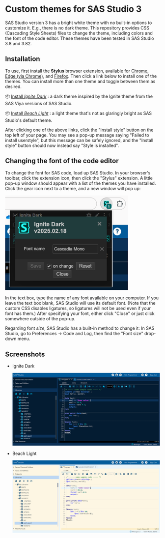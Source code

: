 # Custom themes for SAS Studio 3

SAS Studio version 3 has a bright white theme with no built-in options to customize it. E.g., there is no dark theme. This repository provides CSS (Cascading Style Sheets) files to change the theme, including colors and the font of the code editor. These themes have been tested in SAS Studio 3.8 and 3.82.

## Installation

To use, first install the **Stylus** browser extension, available for [Chrome, Edge (via Chrome)](https://chrome.google.com/webstore/detail/stylus/clngdbkpkpeebahjckkjfobafhncgmne), and [Firefox](https://addons.mozilla.org/firefox/addon/styl-us/). Then click a link below to install one of the themes. You can install more than one theme and toggle between them as desired.

📦 [Install *Ignite Dark*](themes/ignite-dark.user.css?raw=true) : a dark theme inspired by the Ignite theme from the SAS Viya versions of SAS Studio.

📦 [Install *Beach Light*](themes/beach-light.user.css?raw=true) : a light theme that's not as glaringly bright as SAS Studio's default theme.

After clicking one of the above links, click the "Install style" button on the top left of your page. You may see a pop-up message saying "Failed to install userstyle", but this message can be safely ignored, and the "Install style" button should now instead say "Style is installed".

## Changing the font of the code editor

To change the font for SAS code, load up SAS Studio. In your browser's toolbar, click the extension icon, then click the "Stylus" extension. A little pop-up window should appear with a list of the themes you have installed. Click the gear icon next to a theme, and a new window will pop up:

  <img src="screenshots/font-customize.png?raw=true" alt="Font pop-up" width="400px" />

In the text box, type the name of any font available on your computer. If you leave the text box blank, SAS Studio will use its default font. (Note that the custom CSS disables ligatures, so ligatures will not be used even if your font has them.) After specifying your font, either click "Close" or just click somewhere outside of the pop-up.

Regarding font *size*, SAS Studio has a built-in method to change it: In SAS Studio, go to Preferences -> Code and Log, then find the "Font size" drop-down menu.

## Screenshots

* Ignite Dark
  
  ![Ignite Dark screenshot](screenshots/ignite-dark.png?raw=true)

* Beach Light
  
  ![Beach Light screenshot](screenshots/beach-light.png?raw=true)
